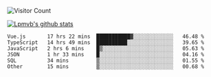 ![Visitor Count](https://profile-counter.glitch.me/Lpmvb/count.svg)

[![Lpmvb's github stats](https://github-readme-stats.vercel.app/api?username=lpmvb&show_icons=true&title_color=fff&icon_color=79ff97&text_color=9f9f9f&bg_color=151515)](https://github.com/anuraghazra/github-readme-stats)

<!--
Here are some ideas to get you started:

- 🔭 I’m currently working on ...
- 🌱 I’m currently learning ...
- 👯 I’m looking to collaborate on ...
- 🤔 I’m looking for help with ...
- 💬 Ask me about ...
- 📫 How to reach me: ...
- 😄 Pronouns: ...
- ⚡ Fun fact: ...
-->

<!--START_SECTION:waka-->

```text
Vue.js       17 hrs 22 mins  ███████████▓░░░░░░░░░░░░░   46.48 %
TypeScript   14 hrs 49 mins  ██████████░░░░░░░░░░░░░░░   39.65 %
JavaScript   2 hrs 6 mins    █▒░░░░░░░░░░░░░░░░░░░░░░░   05.63 %
JSON         1 hr 33 mins    █░░░░░░░░░░░░░░░░░░░░░░░░   04.16 %
SQL          34 mins         ▒░░░░░░░░░░░░░░░░░░░░░░░░   01.55 %
Other        15 mins         ▒░░░░░░░░░░░░░░░░░░░░░░░░   00.68 %
```

<!--END_SECTION:waka-->

